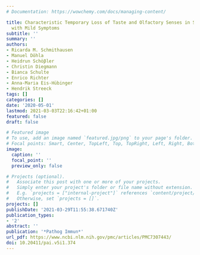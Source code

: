 ```yaml
---
# Documentation: https://wowchemy.com/docs/managing-content/

title: Characteristic Temporary Loss of Taste and Olfactory Senses in SARS-CoV-2-positive-Individuals
  with Mild Symptoms
subtitle: ''
summary: ''
authors:
- Ricarda M. Schmithausen
- Manuel Döhla
- Heidrun Schöβler
- Christin Diegmann
- Bianca Schulte
- Enrico Richter
- Anna-Maria Eis-Hübinger
- Hendrik Streeck
tags: []
categories: []
date: '2020-05-01'
lastmod: 2021-03-03T22:16:42+01:00
featured: false
draft: false

# Featured image
# To use, add an image named `featured.jpg/png` to your page's folder.
# Focal points: Smart, Center, TopLeft, Top, TopRight, Left, Right, BottomLeft, Bottom, BottomRight.
image:
  caption: ''
  focal_point: ''
  preview_only: false

# Projects (optional).
#   Associate this post with one or more of your projects.
#   Simply enter your project's folder or file name without extension.
#   E.g. `projects = ["internal-project"]` references `content/project/deep-learning/index.md`.
#   Otherwise, set `projects = []`.
projects: []
publishDate: '2021-03-29T11:55:38.671740Z'
publication_types:
- '2'
abstract: ''
publication: '*Pathog Immun*'
url_pdf: https://www.ncbi.nlm.nih.gov/pmc/articles/PMC7307443/
doi: 10.20411/pai.v5i1.374
---
```

